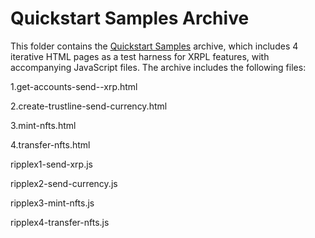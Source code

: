 # Quickstart Samples Archive

This folder contains the [Quickstart Samples](https://github.com/XRPLF/xrpl-dev-portal/tree/master/content/_code-samples/quickstart/quickstart.zip) archive, which includes 4 iterative HTML pages as a test harness for XRPL features, with accompanying JavaScript files. The archive includes the following files:

1.get-accounts-send--xrp.html

2.create-trustline-send-currency.html

3.mint-nfts.html

4.transfer-nfts.html


ripplex1-send-xrp.js

ripplex2-send-currency.js

ripplex3-mint-nfts.js

ripplex4-transfer-nfts.js

